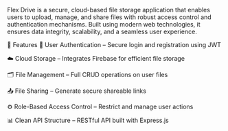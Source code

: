 Flex Drive is a secure, cloud-based file storage application that enables users to upload, manage, and share files with robust access control and authentication mechanisms. Built using modern web technologies, it ensures data integrity, scalability, and a seamless user experience.

🚀 Features
🔐 User Authentication – Secure login and registration using JWT

☁️ Cloud Storage – Integrates Firebase for efficient file storage

🗂️ File Management – Full CRUD operations on user files

📤 File Sharing – Generate secure shareable links

⚙️ Role-Based Access Control – Restrict and manage user actions

📊 Clean API Structure – RESTful API built with Express.js



